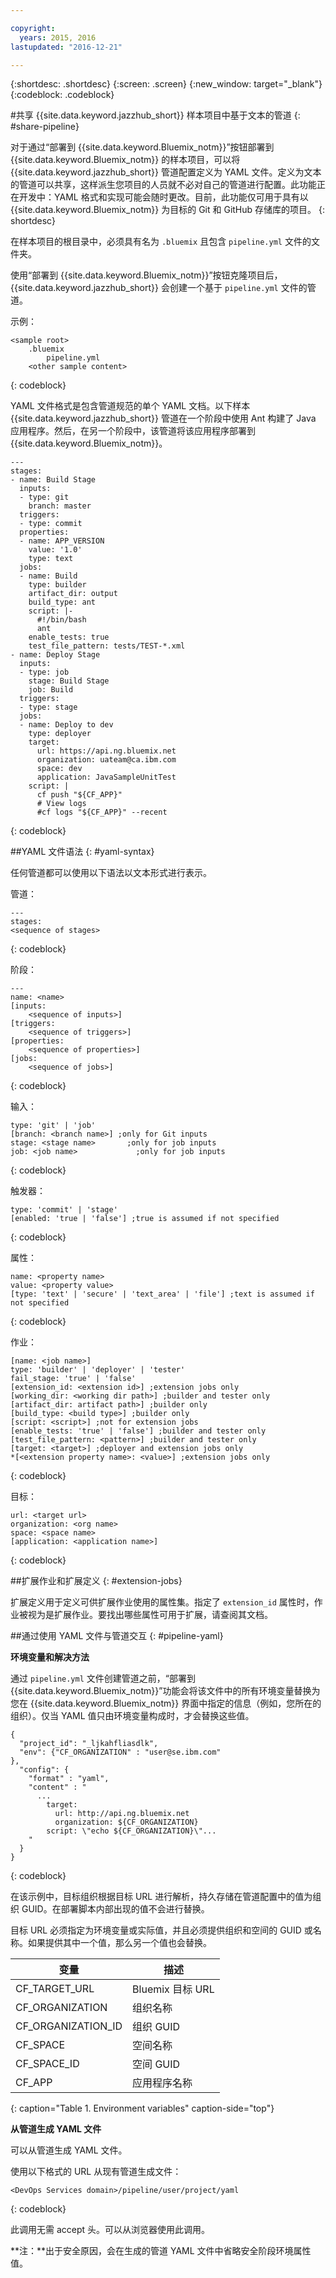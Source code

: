 ```yaml
---

copyright:
  years: 2015, 2016
lastupdated: "2016-12-21"

---
```


{:shortdesc: .shortdesc}
{:screen: .screen}
{:new_window: target="_blank"}
{:codeblock: .codeblock}

#共享 {{site.data.keyword.jazzhub_short}} 样本项目中基于文本的管道 {: #share-pipeline}

对于通过“部署到 {{site.data.keyword.Bluemix_notm}}”按钮部署到 {{site.data.keyword.Bluemix_notm}} 的样本项目，可以将 {{site.data.keyword.jazzhub_short}} 管道配置定义为 YAML 文件。定义为文本的管道可以共享，这样派生您项目的人员就不必对自己的管道进行配置。此功能正在开发中：YAML 格式和实现可能会随时更改。目前，此功能仅可用于具有以 {{site.data.keyword.Bluemix_notm}} 为目标的 Git 和 GitHub 存储库的项目。
{: shortdesc} 

在样本项目的根目录中，必须具有名为 `.bluemix` 且包含 `pipeline.yml` 文件的文件夹。

使用“部署到 {{site.data.keyword.Bluemix_notm}}”按钮克隆项目后，{{site.data.keyword.jazzhub_short}} 会创建一个基于 `pipeline.yml` 文件的管道。 

示例：
 
``` 
<sample root>
	.bluemix
		pipeline.yml
	<other sample content>
```
{: codeblock} 

YAML 文件格式是包含管道规范的单个 YAML 文档。以下样本 {{site.data.keyword.jazzhub_short}} 管道在一个阶段中使用 Ant 构建了 Java 应用程序。然后，在另一个阶段中，该管道将该应用程序部署到 {{site.data.keyword.Bluemix_notm}}。 

``` 
---
stages:
- name: Build Stage
  inputs:
  - type: git
    branch: master
  triggers:
  - type: commit
  properties:
  - name: APP_VERSION
    value: '1.0'
    type: text
  jobs:
  - name: Build
    type: builder
    artifact_dir: output
    build_type: ant
    script: |-
      #!/bin/bash
      ant
    enable_tests: true
    test_file_pattern: tests/TEST-*.xml
- name: Deploy Stage
  inputs:
  - type: job
    stage: Build Stage
    job: Build
  triggers:
  - type: stage
  jobs:
  - name: Deploy to dev
    type: deployer
    target:
      url: https://api.ng.bluemix.net
      organization: uateam@ca.ibm.com
      space: dev
      application: JavaSampleUnitTest
    script: |
      cf push "${CF_APP}"
      # View logs
      #cf logs "${CF_APP}" --recent
```
{: codeblock} 

##YAML 文件语法 {: #yaml-syntax}

任何管道都可以使用以下语法以文本形式进行表示。

管道：

```
---
stages:
<sequence of stages>
```
{: codeblock} 

阶段：
 
```
---
name: <name>
[inputs: 
	<sequence of inputs>] 
[triggers:   
	<sequence of triggers>] 
[properties:   
	<sequence of properties>] 
[jobs:   
	<sequence of jobs>]
```
{: codeblock} 

输入：

```
type: 'git' | 'job'
[branch: <branch name>] ;only for Git inputs
stage: <stage name>		  ;only for job inputs
job: <job name>			   	;only for job inputs
```
{: codeblock} 

触发器：

```
type: 'commit' | 'stage'
[enabled: 'true | 'false'] ;true is assumed if not specified
```
{: codeblock} 	
	
属性：

```
name: <property name>
value: <property value>
[type: 'text' | 'secure' | 'text_area' | 'file'] ;text is assumed if not specified
```
{: codeblock} 

作业：

```
[name: <job name>]
type: 'builder' | 'deployer' | 'tester'
fail_stage: 'true' | 'false'
[extension_id: <extension id>] ;extension jobs only
[working_dir: <working dir path>] ;builder and tester only
[artifact_dir: artifact path>] ;builder only
[build_type: <build type>] ;builder only
[script: <script>] ;not for extension jobs
[enable_tests: 'true' | 'false'] ;builder and tester only
[test_file_pattern: <pattern>] ;builder and tester only
[target: <target>] ;deployer and extension jobs only
*[<extension property name>: <value>] ;extension jobs only
```
{: codeblock} 

目标：

```
url: <target url>
organization: <org name>
space: <space name>
[application: <application name>]
```
{: codeblock} 

##扩展作业和扩展定义 {: #extension-jobs} 

扩展定义用于定义可供扩展作业使用的属性集。指定了 `extension_id` 属性时，作业被视为是扩展作业。要找出哪些属性可用于扩展，请查阅其文档。 

##通过使用 YAML 文件与管道交互 {: #pipeline-yaml} 

**环境变量和解决方法** 
<!-- Formating for this? -->

通过 `pipeline.yml` 文件创建管道之前，“部署到 {{site.data.keyword.Bluemix_notm}}”功能会将该文件中的所有环境变量替换为您在 {{site.data.keyword.Bluemix_notm}} 界面中指定的信息（例如，您所在的组织）。仅当 YAML 值只由环境变量构成时，才会替换这些值。 

```
{
  "project_id": "_ljkahfliasdlk",
  "env": {"CF_ORGANIZATION" : "user@se.ibm.com"
},
  "config": {
    "format" : "yaml",
    "content" : "
      ...
        target:
          url: http://api.ng.bluemix.net
          organization: ${CF_ORGANIZATION}
        script: \"echo ${CF_ORGANIZATION}\"...
    "
  }
}
```
{: codeblock} 

在该示例中，目标组织根据目标 URL 进行解析，持久存储在管道配置中的值为组织 GUID。在部署脚本内部出现的值不会进行替换。

目标 URL 必须指定为环境变量或实际值，并且必须提供组织和空间的 GUID 或名称。如果提供其中一个值，那么另一个值也会替换。

变量 | 描述
---------------- | ---------------- 
CF_TARGET_URL |	Bluemix 目标 URL
CF_ORGANIZATION	| 组织名称
CF_ORGANIZATION_ID	| 组织 GUID
CF_SPACE |	空间名称
CF_SPACE_ID |	空间 GUID
CF_APP	| 应用程序名称

{: caption="Table 1. Environment variables" caption-side="top"}

**从管道生成 YAML 文件** 

可以从管道生成 YAML 文件。 

使用以下格式的 URL 从现有管道生成文件： 

```
<DevOps Services domain>/pipeline/user/project/yaml
```
{: codeblock} 

此调用无需 accept 头。可以从浏览器使用此调用。 

**注：**出于安全原因，会在生成的管道 YAML 文件中省略安全阶段环境属性值。 
